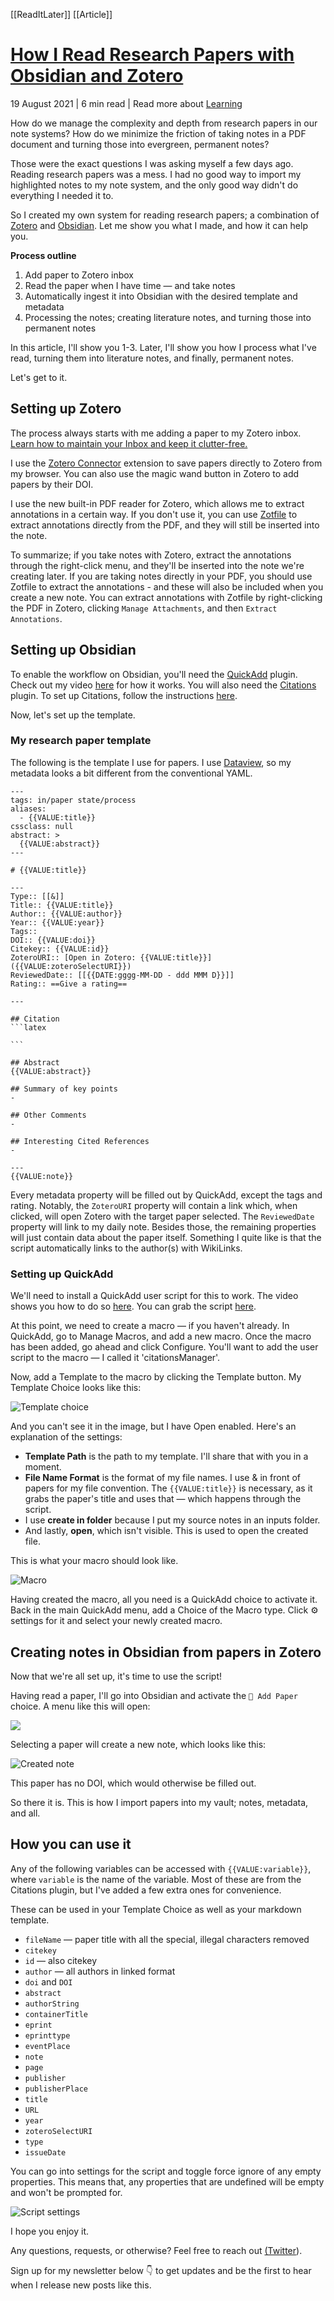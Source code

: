 [[ReadItLater]] [[Article]]

# [How I Read Research Papers with Obsidian and Zotero](https://bagerbach.com/blog/how-i-read-research-papers-with-obsidian-and-zotero/)

19 August 2021 | 6 min read | Read more about [Learning](https://bagerbach.com/blog/tag/learning/)

How do we manage the complexity and depth from research papers in our note systems? How do we minimize the friction of taking notes in a PDF document and turning those into evergreen, permanent notes?

Those were the exact questions I was asking myself a few days ago. Reading research papers was a mess. I had no good way to import my highlighted notes to my note system, and the only good way didn't do everything I needed it to.

So I created my own system for reading research papers; a combination of [Zotero](https://zotero.org/) and [Obsidian](https://obsidian.md/). Let me show you what I made, and how it can help you.

**Process outline**

1.  Add paper to Zotero inbox
2.  Read the paper when I have time — and take notes
3.  Automatically ingest it into Obsidian with the desired template and metadata
4.  Processing the notes; creating literature notes, and turning those into permanent notes

In this article, I'll show you 1-3. Later, I'll show you how I process what I've read, turning them into literature notes, and finally, permanent notes.

Let's get to it.

## Setting up Zotero

The process always starts with me adding a paper to my Zotero inbox. [Learn how to maintain your Inbox and keep it clutter-free.](https://bagerbach.com/blog/how-i-process-inputs-from-the-internet/)

I use the [Zotero Connector](https://www.zotero.org/download/connectors) extension to save papers directly to Zotero from my browser. You can also use the magic wand button in Zotero to add papers by their DOI.

I use the new built-in PDF reader for Zotero, which allows me to extract annotations in a certain way. If you don't use it, you can use [Zotfile](https://github.com/jlegewie/zotfile) to extract annotations directly from the PDF, and they will still be inserted into the note.

To summarize; if you take notes with Zotero, extract the annotations through the right-click menu, and they'll be inserted into the note we're creating later. If you are taking notes directly in your PDF, you should use Zotfile to extract the annotations - and these will also be included when you create a new note. You can extract annotations with Zotfile by right-clicking the PDF in Zotero, clicking `Manage Attachments`, and then `Extract Annotations`.

## Setting up Obsidian

To enable the workflow on Obsidian, you'll need the [QuickAdd](https://github.com/chhoumann/quickadd) plugin. Check out my video [here](https://youtu.be/gYK3VDQsZJo) for how it works. You will also need the [Citations](https://github.com/hans/obsidian-citation-plugin) plugin. To set up Citations, follow the instructions [here](https://github.com/hans/obsidian-citation-plugin#setup).

Now, let's set up the template.

### My research paper template

The following is the template I use for papers. I use [Dataview](https://github.com/blacksmithgu/obsidian-dataview), so my metadata looks a bit different from the conventional YAML.

````
---
tags: in/paper state/process
aliases:
  - {{VALUE:title}}
cssclass: null
abstract: >
  {{VALUE:abstract}}
---

# {{VALUE:title}}

---
Type:: [[&]]
Title:: {{VALUE:title}}
Author:: {{VALUE:author}}
Year:: {{VALUE:year}}
Tags:: 
DOI:: {{VALUE:doi}}
Citekey:: {{VALUE:id}}
ZoteroURI:: [Open in Zotero: {{VALUE:title}}]({{VALUE:zoteroSelectURI}})
ReviewedDate:: [[{{DATE:gggg-MM-DD - ddd MMM D}}]]
Rating:: ==Give a rating==

---

## Citation
```latex

```

## Abstract
{{VALUE:abstract}}

## Summary of key points
- 

## Other Comments
-

## Interesting Cited References 
- 

---
{{VALUE:note}}
````

Every metadata property will be filled out by QuickAdd, except the tags and rating. Notably, the `ZoteroURI` property will contain a link which, when clicked, will open Zotero with the target paper selected. The `ReviewedDate` property will link to my daily note. Besides those, the remaining properties will just contain data about the paper itself. Something I quite like is that the script automatically links to the author(s) with WikiLinks.

### Setting up QuickAdd

We'll need to install a QuickAdd user script for this to work. The video shows you how to do so [here](https://www.youtube.com/watch?v=gYK3VDQsZJo&t=1730s). You can grab the script [here](https://github.com/chhoumann/quickadd/blob/master/docs/Examples/Attachments/citationsManager.js).

At this point, we need to create a macro — if you haven't already. In QuickAdd, go to Manage Macros, and add a new macro. Once the macro has been added, go ahead and click Configure. You'll want to add the user script to the macro — I called it 'citationsManager'.

Now, add a Template to the macro by clicking the Template button. My Template Choice looks like this:

![Template choice](https://bagerbach.com/uploads/pasted-image-20210818160734.png)

And you can't see it in the image, but I have Open enabled. Here's an explanation of the settings:

-   **Template Path** is the path to my template. I'll share that with you in a moment.
-   **File Name Format** is the format of my file names. I use & in front of papers for my file convention. The `{{VALUE:title}}` is necessary, as it grabs the paper's title and uses that — which happens through the script.
-   I use **create in folder** because I put my source notes in an inputs folder.
-   And lastly, **open**, which isn't visible. This is used to open the created file.

This is what your macro should look like.

![Macro](https://bagerbach.com/uploads/pasted-image-20210816155927.png)

Having created the macro, all you need is a QuickAdd choice to activate it. Back in the main QuickAdd menu, add a Choice of the Macro type. Click ⚙ settings for it and select your newly created macro.

## Creating notes in Obsidian from papers in Zotero

Now that we're all set up, it's time to use the script!

Having read a paper, I'll go into Obsidian and activate the `📜 Add Paper` choice. A menu like this will open:

![](https://bagerbach.com/uploads/pasted-image-20210819164144.png)

Selecting a paper will create a new note, which looks like this:

![Created note](https://bagerbach.com/uploads/pasted-image-20210819164254.png)

This paper has no DOI, which would otherwise be filled out.

So there it is. This is how I import papers into my vault; notes, metadata, and all.

## How you can use it

Any of the following variables can be accessed with `{{VALUE:variable}}`, where `variable` is the name of the variable. Most of these are from the Citations plugin, but I've added a few extra ones for convenience.

These can be used in your Template Choice as well as your markdown template.

-   `fileName` — paper title with all the special, illegal characters removed
-   `citekey`
-   `id` — also citekey
-   `author` — all authors in linked format
-   `doi` and `DOI`
-   `abstract`
-   `authorString`
-   `containerTitle`
-   `eprint`
-   `eprinttype`
-   `eventPlace`
-   `note`
-   `page`
-   `publisher`
-   `publisherPlace`
-   `title`
-   `URL`
-   `year`
-   `zoteroSelectURI`
-   `type`
-   `issueDate`

You can go into settings for the script and toggle force ignore of any empty properties. This means that, any properties that are undefined will be empty and won't be prompted for.

![Script settings](https://bagerbach.com/uploads/pasted-image-20210819165815.png)

I hope you enjoy it.

Any questions, requests, or otherwise? Feel free to reach out [(Twitter](https://twitter.com/chrisbbh)).

Sign up for my newsletter below 👇 to get updates and be the first to hear when I release new posts like this.